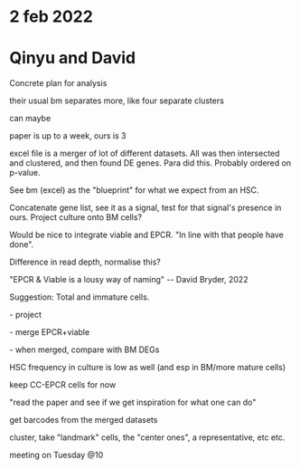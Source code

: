 # 2 feb 2022

# Qinyu and David

Concrete plan for analysis

their usual bm separates more, like four separate clusters

can maybe

paper is up to a week, ours is 3

excel file is a merger of lot of different datasets. All was then
intersected and clustered, and then found DE genes. Para did this.
Probably ordered on p-value.

See bm (excel) as the "blueprint" for what we expect from an HSC.

Concatenate gene list, see it as a signal, test for that signal's
presence in ours. Project culture onto BM cells?

Would be nice to integrate viable and EPCR. "In line with that people
have done".

Difference in read depth, normalise this?

"EPCR & Viable is a lousy way of naming" -- David Bryder, 2022

Suggestion: Total and immature cells.

\- project

\- merge EPCR+viable

\- when merged, compare with BM DEGs

HSC frequency in culture is low as well (and esp in BM/more mature
cells)

keep CC-EPCR cells for now

"read the paper and see if we get inspiration for what one can do"

get barcodes from the merged datasets

cluster, take "landmark" cells, the "center ones", a representative, etc
etc.

meeting on Tuesday \@10
